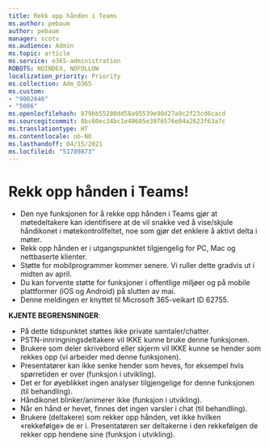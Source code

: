 ```yaml
---
title: Rekk opp hånden i Teams
ms.author: pebaum
author: pebaum
manager: scotv
ms.audience: Admin
ms.topic: article
ms.service: o365-administration
ROBOTS: NOINDEX, NOFOLLOW
localization_priority: Priority
ms.collection: Adm_O365
ms.custom:
- "9002646"
- "5086"
ms.openlocfilehash: 879bb55280dd58a95539e90d27a9c2f23cd6cacd
ms.sourcegitcommit: 8bc60ec34bc1e40685e3976576e04a2623f63a7c
ms.translationtype: HT
ms.contentlocale: nb-NO
ms.lasthandoff: 04/15/2021
ms.locfileid: "51789873"
---
```

# <a name="raise-your-hand-in-teams"></a>Rekk opp hånden i Teams!

- Den nye funksjonen for å rekke opp hånden i Teams gjør at møtedeltakere kan identifisere at de vil snakke ved å vise/skjule håndikonet i møtekontrollfeltet, noe som gjør det enklere å aktivt delta i møter.
- Rekk opp hånden er i utgangspunktet tilgjengelig for PC, Mac og nettbaserte klienter.
- Støtte for mobilprogrammer kommer senere. Vi ruller dette gradvis ut i midten av april.
- Du kan forvente støtte for funksjoner i offentlige miljøer og på mobile plattformer (iOS og Android) på slutten av mai.
- Denne meldingen er knyttet til Microsoft 365-veikart ID 62755.

**KJENTE BEGRENSNINGER**:

- På dette tidspunktet støttes ikke private samtaler/chatter.
- PSTN-innringningsdeltakere vil IKKE kunne bruke denne funksjonen.
- Brukere som deler skrivebord eller skjerm vil IKKE kunne se hender som rekkes opp (vi arbeider med denne funksjonen).
- Presentatører kan ikke senke hender som heves, for eksempel hvis spørretiden er over (funksjon i utvikling).
- Det er for øyeblikket ingen analyser tilgjengelige for denne funksjonen (til behandling).
- Håndikonet blinker/animerer ikke (funksjon i utvikling).
- Når en hånd er hevet, finnes det ingen varsler i chat (til behandling).
- Brukere (deltakere) som rekker opp hånden, vet ikke hvilken «rekkefølge» de er i. Presentatøren ser deltakerne i den rekkefølgen de rekker opp hendene sine (funksjon i utvikling).
